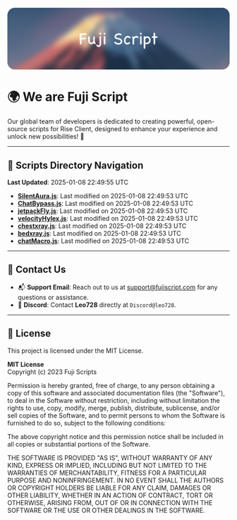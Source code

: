 ![Banner](.github/b.webp)

# 🌍 **We are Fuji Script**

Our global team of developers is dedicated to creating powerful, open-source scripts for Rise Client, designed to enhance your experience and unlock new possibilities! 🌟

---
<!-- SCRIPTS_NAVIGATION_START -->
## 📂 **Scripts Directory Navigation**

**Last Updated**: 2025-01-08 22:49:55 UTC

- **[SilentAura.js](scripts/SilentAura.js)**: Last modified on 2025-01-08 22:49:53 UTC
- **[ChatBypass.js](scripts/ChatBypass.js)**: Last modified on 2025-01-08 22:49:53 UTC
- **[jetpackFly.js](scripts/jetpackFly.js)**: Last modified on 2025-01-08 22:49:53 UTC
- **[velocityHylex.js](scripts/velocityHylex.js)**: Last modified on 2025-01-08 22:49:53 UTC
- **[chestxray.js](scripts/chestxray.js)**: Last modified on 2025-01-08 22:49:53 UTC
- **[bedxray.js](scripts/bedxray.js)**: Last modified on 2025-01-08 22:49:53 UTC
- **[chatMacro.js](scripts/chatMacro.js)**: Last modified on 2025-01-08 22:49:53 UTC

<!-- SCRIPTS_NAVIGATION_END -->

---

## 💬 **Contact Us**  
- 📬 **Support Email**: Reach out to us at [support@fujiscript.com](mailto:support@fujiscript.com) for any questions or assistance.  
- 💬 **Discord**: Contact **Leo728** directly at `Discord@leo728`.

---

## 📜 **License**

This project is licensed under the MIT License.  

**MIT License**  
Copyright (c) 2023 Fuji Scripts  

Permission is hereby granted, free of charge, to any person obtaining a copy of this software and associated documentation files (the "Software"), to deal in the Software without restriction, including without limitation the rights to use, copy, modify, merge, publish, distribute, sublicense, and/or sell copies of the Software, and to permit persons to whom the Software is furnished to do so, subject to the following conditions:  

The above copyright notice and this permission notice shall be included in all copies or substantial portions of the Software.  

THE SOFTWARE IS PROVIDED "AS IS", WITHOUT WARRANTY OF ANY KIND, EXPRESS OR IMPLIED, INCLUDING BUT NOT LIMITED TO THE WARRANTIES OF MERCHANTABILITY, FITNESS FOR A PARTICULAR PURPOSE AND NONINFRINGEMENT. IN NO EVENT SHALL THE AUTHORS OR COPYRIGHT HOLDERS BE LIABLE FOR ANY CLAIM, DAMAGES OR OTHER LIABILITY, WHETHER IN AN ACTION OF CONTRACT, TORT OR OTHERWISE, ARISING FROM, OUT OF OR IN CONNECTION WITH THE SOFTWARE OR THE USE OR OTHER DEALINGS IN THE SOFTWARE.  
